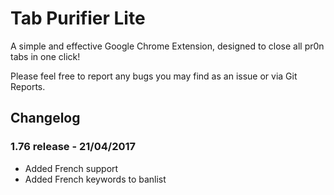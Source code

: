 # Tab Purifier Lite

A simple and effective Google Chrome Extension, designed to close all pr0n tabs in one click!

Please feel free to report any bugs you may find as an issue or via Git Reports.

## Changelog
### 1.76 release - 21/04/2017
* Added French support
* Added French keywords to banlist
